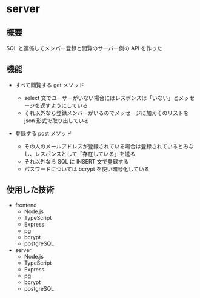 # server

## 概要

SQL と連係してメンバー登録と閲覧のサーバー側の API を作った

## 機能

- すべて閲覧する get メソッド

  - select 文でユーザーがいない場合にはレスポンスは「いない」とメッセージを返すようにしている
  - それ以外なら登録メンバーがいるのでメッセージに加えそのリストを json 形式で取り出している

- 登録する post メソッド
  - その人のメールアドレスが登録されている場合は登録されているとみなし、レスポンスとして「存在している」を送る
  - それ以外なら SQL に INSERT 文で登録する
  - パスワードについては bcrypt を使い暗号化している

## 使用した技術

- frontend
  - Node.js
  - TypeScript
  - Express
  - pg
  - bcrypt
  - postgreSQL
- server
  - Node.js
  - TypeScript
  - Express
  - pg
  - bcrypt
  - postgreSQL
